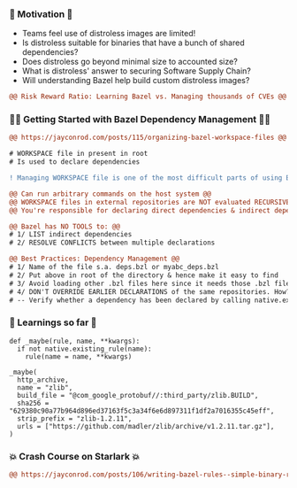 ### 🍬 Motivation 🍬
- Teams feel use of distroless images are limited!
- Is distroless suitable for binaries that have a bunch of shared dependencies?
- Does distroless go beyond minimal size to accounted size?
- What is distroless' answer to securing Software Supply Chain?
- Will understanding Bazel help build custom distroless images?

```diff
@@ Risk Reward Ratio: Learning Bazel vs. Managing thousands of CVEs @@
```

### 🚴‍♀️ Getting Started with Bazel Dependency Management 🚴‍♀️
```diff
@@ https://jayconrod.com/posts/115/organizing-bazel-workspace-files @@
```

```diff
# WORKSPACE file in present in root
# Is used to declare dependencies
```

```diff
! Managing WORKSPACE file is one of the most difficult parts of using Bazel

@@ Can run arbitrary commands on the host system @@
@@ WORKSPACE files in external repositories are NOT evaluated RECURSIVELY @@
@@ You're responsible for declaring direct dependencies & indirect dependencies @@
```

```diff
@@ Bazel has NO TOOLS to: @@
# 1/ LIST indirect dependencies 
# 2/ RESOLVE CONFLICTS between multiple declarations
```

```diff
@@ Best Practices: Dependency Management @@
# 1/ Name of the file s.a. deps.bzl or myabc_deps.bzl
# 2/ Put above in root of the directory & hence make it easy to find
# 3/ Avoid loading other .bzl files here since it needs those .bzl files to be declared earlier
# 4/ DON'T OVERRIDE EARLIER DECLARATIONS of the same repositories. How? 
# -- Verify whether a dependency has been declared by calling native.existing_rule
```

### 🥤 Learnings so far 🥤
```bzl
def _maybe(rule, name, **kwargs):
  if not native.existing_rule(name):
    rule(name = name, **kwargs)
```
```bzl
_maybe(
  http_archive,
  name = "zlib",
  build_file = "@com_google_protobuf//:third_party/zlib.BUILD",
  sha256 = "629380c90a77b964d896ed37163f5c3a34f6e6d897311f1df2a7016355c45eff",
  strip_prefix = "zlib-1.2.11",
  urls = ["https://github.com/madler/zlib/archive/v1.2.11.tar.gz"],
)
```

### 💥 Crash Course on Starlark 💥

```diff
@@ https://jayconrod.com/posts/106/writing-bazel-rules--simple-binary-rule @@
```
